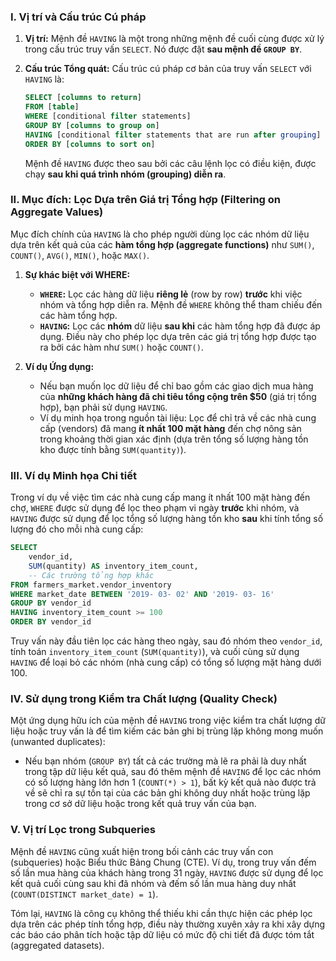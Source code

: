### I. Vị trí và Cấu trúc Cú pháp

1.  **Vị trí:** Mệnh đề `HAVING` là một trong những mệnh đề cuối cùng được xử lý trong cấu trúc truy vấn `SELECT`. Nó được đặt **sau mệnh đề `GROUP BY`**.
2.  **Cấu trúc Tổng quát:** Cấu trúc cú pháp cơ bản của truy vấn `SELECT` với `HAVING` là:

    ```sql
    SELECT [columns to return]
    FROM [table]
    WHERE [conditional filter statements]
    GROUP BY [columns to group on]
    HAVING [conditional filter statements that are run after grouping]
    ORDER BY [columns to sort on]
    ```
    Mệnh đề `HAVING` được theo sau bởi các câu lệnh lọc có điều kiện, được chạy **sau khi quá trình nhóm (grouping) diễn ra**.

### II. Mục đích: Lọc Dựa trên Giá trị Tổng hợp (Filtering on Aggregate Values)

Mục đích chính của `HAVING` là cho phép người dùng lọc các nhóm dữ liệu dựa trên kết quả của các **hàm tổng hợp (aggregate functions)** như `SUM()`, `COUNT()`, `AVG()`, `MIN()`, hoặc `MAX()`.

1.  **Sự khác biệt với WHERE:**
    *   **`WHERE`:** Lọc các hàng dữ liệu **riêng lẻ** (row by row) **trước** khi việc nhóm và tổng hợp diễn ra. Mệnh đề `WHERE` không thể tham chiếu đến các hàm tổng hợp.
    *   **`HAVING`:** Lọc các **nhóm** dữ liệu **sau khi** các hàm tổng hợp đã được áp dụng. Điều này cho phép lọc dựa trên các giá trị tổng hợp được tạo ra bởi các hàm như `SUM()` hoặc `COUNT()`.

2.  **Ví dụ Ứng dụng:**
    *   Nếu bạn muốn lọc dữ liệu để chỉ bao gồm các giao dịch mua hàng của **những khách hàng đã chi tiêu tổng cộng trên $50** (giá trị tổng hợp), bạn phải sử dụng `HAVING`.
    *   Ví dụ minh họa trong nguồn tài liệu: Lọc để chỉ trả về các nhà cung cấp (vendors) đã mang **ít nhất 100 mặt hàng** đến chợ nông sản trong khoảng thời gian xác định (dựa trên tổng số lượng hàng tồn kho được tính bằng `SUM(quantity)`).

### III. Ví dụ Minh họa Chi tiết

Trong ví dụ về việc tìm các nhà cung cấp mang ít nhất 100 mặt hàng đến chợ, `WHERE` được sử dụng để lọc theo phạm vi ngày **trước** khi nhóm, và `HAVING` được sử dụng để lọc tổng số lượng hàng tồn kho **sau** khi tính tổng số lượng đó cho mỗi nhà cung cấp:

```sql
SELECT
    vendor_id,
    SUM(quantity) AS inventory_item_count,
    -- Các trường tổng hợp khác
FROM farmers_market.vendor_inventory
WHERE market_date BETWEEN '2019- 03- 02' AND '2019- 03- 16'
GROUP BY vendor_id
HAVING inventory_item_count >= 100
ORDER BY vendor_id
```
Truy vấn này đầu tiên lọc các hàng theo ngày, sau đó nhóm theo `vendor_id`, tính toán `inventory_item_count` (`SUM(quantity)`), và cuối cùng sử dụng `HAVING` để loại bỏ các nhóm (nhà cung cấp) có tổng số lượng mặt hàng dưới 100.

### IV. Sử dụng trong Kiểm tra Chất lượng (Quality Check)

Một ứng dụng hữu ích của mệnh đề `HAVING` trong việc kiểm tra chất lượng dữ liệu hoặc truy vấn là để tìm kiếm các bản ghi bị trùng lặp không mong muốn (unwanted duplicates):

*   Nếu bạn nhóm (`GROUP BY`) tất cả các trường mà lẽ ra phải là duy nhất trong tập dữ liệu kết quả, sau đó thêm mệnh đề `HAVING` để lọc các nhóm có số lượng hàng lớn hơn 1 (`COUNT(*) > 1`), bất kỳ kết quả nào được trả về sẽ chỉ ra sự tồn tại của các bản ghi không duy nhất hoặc trùng lặp trong cơ sở dữ liệu hoặc trong kết quả truy vấn của bạn.

### V. Vị trí Lọc trong Subqueries

Mệnh đề `HAVING` cũng xuất hiện trong bối cảnh các truy vấn con (subqueries) hoặc Biểu thức Bảng Chung (CTE). Ví dụ, trong truy vấn đếm số lần mua hàng của khách hàng trong 31 ngày, `HAVING` được sử dụng để lọc kết quả cuối cùng sau khi đã nhóm và đếm số lần mua hàng duy nhất (`COUNT(DISTINCT market_date) = 1`).

Tóm lại, `HAVING` là công cụ không thể thiếu khi cần thực hiện các phép lọc dựa trên các phép tính tổng hợp, điều này thường xuyên xảy ra khi xây dựng các báo cáo phân tích hoặc tập dữ liệu có mức độ chi tiết đã được tóm tắt (aggregated datasets).